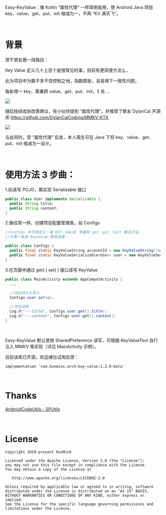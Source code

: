 Easy-KeyValue：像 Kotlin “属性代理” 一样简明易用，使 Android Java 项目 key、value、get、put、init 缩减为一，不再 “KV 满天飞”。

&nbsp;

# 背景

源于朋友圈一段独白：

Key Value 定义几十上百个是很常见的事，目前有更简便方法么，

此为项目中为数不多不受控制之地，指数膨胀，且易埋下一致性问题，

每新增一 key，需兼顾 value、get、put、init，5 处 …

![](https://tva1.sinaimg.cn/large/e6c9d24ely1h4c5mrfb32j21dq0rgn43.jpg)

随后陆续收到改善建议，有小伙伴提到 “属性代理”，并推荐了群友 DylanCai 开源库 https://github.com/DylanCaiCoding/MMKV-KTX

![](https://tva1.sinaimg.cn/large/e6c9d24ely1h4c5rrtf8aj20ta0swmz7.jpg)

与此同时，受 “属性代理” 启发，本人萌生可在 Java 下将 key、value、get、put、init 缩减为一设计。

&nbsp;

# 使用方法 3 步曲：

1.如读写 POJO，需实现 Serializable 接口

```java
public class User implements Serializable {
  public String title;
  public String content;
}
```

2.像往常一样，创建项目配置管理类，如 Configs

```java
//Configs 中不再定义一堆 KEY、VALUE 常量和 get、put、init 静态方法，
//只需一条条 KeyValue 静态变量：

public class Configs {
  public final static KeyValueString accountId = new KeyValueString("accountId");
  public final static KeyValueSerializable<User> user = new KeyValueSerializable<>("user");
}
```

3.在页面中通过 get( ) set( ) 接口读写 KeyValue

```java
public class MainActivity extends AppCompatActivity {
  ...
          
  //测试持久化写入
  Configs.user.set(u);

  //测试读取
  Log.d("---title", Configs.user.get().title);
  Log.d("---content", Configs.user.get().content);
}
```

&nbsp;

Easy-KeyValue 默认使用 SharedPreference 读写，可根据 KeyValueTool 自行注入 MMKV 等实现（详见 MainActivity 示例）。

目前该库已开源，欢迎诸位试用反馈：

```
implementation 'com.kunminx.arch:key-value:1.2.0-beta'
```

&nbsp;

# Thanks

[AndroidCodeUtils - SPUtils](https://github.com/Blankj/AndroidUtilCode/blob/d0b890e106be3658d259ca7ec52e232b991f67f1/lib/utilcode/src/main/java/com/blankj/utilcode/util/SPUtils.java)

&nbsp;

# License

```
Copyright 2019-present KunMinX

Licensed under the Apache License, Version 2.0 (the "License");
you may not use this file except in compliance with the License.
You may obtain a copy of the License at

   http://www.apache.org/licenses/LICENSE-2.0

Unless required by applicable law or agreed to in writing, software
distributed under the License is distributed on an "AS IS" BASIS,
WITHOUT WARRANTIES OR CONDITIONS OF ANY KIND, either express or implied.
See the License for the specific language governing permissions and
limitations under the License.
```



